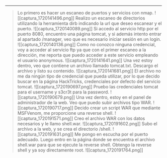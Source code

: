 
---
>Lo primero es hacer un escaneo de puertos y servicios con nmap.
![[captura_1720141496.png]]
>Realizo un escaneo de directorios utilizando la herramienta dirb indicando la url que deseo escanear y el puerto.
![[captura_1720140089.png]]
>Si accedo al servicio http por el puerto 8080, encuentro una página tomcat, y si además intento entrar al apartado /manager, veo que es necesario iniciar sesión en un login.
![[captura_1720140136.png]]
>Como no conozco ninguna credencial, voy a acceder al servicio ftp ya que con el primer escaneo a la dirección, me reporta que puedo acceder a este servicio empleando el usuario anonymous.
![[captura_1720141641.png]]
>Una vez estoy dentro, veo que contiene un archivo llamado tomcat.txt.
>Descargo el archivo y listo su contenido.
![[captura_1720141681.png]]
>El archivo no me da ningún tipo de credencial que pueda utilizar, por lo que decido buscar en la página HackTricks, credenciales por defecto del servicio tomcat.
![[captura_1720190697.png]]
>Pruebo las credenciales tomcat para el username y s3cr3t para la password.
![[captura_1720190679.png]]
>Una vez dentro, estoy en el panel de administrador de la web. Veo que puedo subir archivos tipo WAR.
![[captura_1720190717.png]]
>Decido crear un script WAR que mediante MSFVenom, me proporcione una reverse shell.
![[captura_1720191571.png]]
>Creo el archivo WAR con los datos necesarios y le llamo shell.war.
![[captura_1720191602.png]]
>Subo el archivo a la web, y se crea el directorio /shell.
![[captura_1720191631.png]]
>Me pongo en escucha por el puerto adecuado.
>Luego entro en la página donde se encuentra el archivo shell.war para que se ejecute la reverse shell.
>Obtengo la reverse shell y ya soy directamente root.
![[captura_1720191764.png]]
